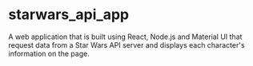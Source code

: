 # starwars_api_app

A web application that is built using React, Node.js and Material UI that request data from a Star Wars API server and displays each character's information on the page.

